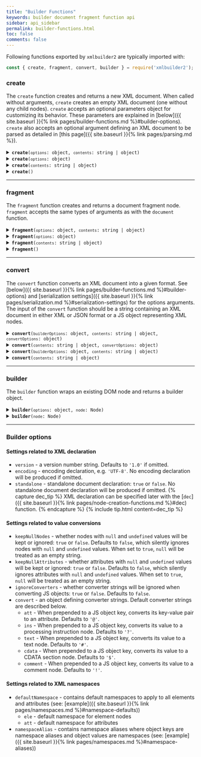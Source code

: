 ```yaml
---
title: "Builder Functions"
keywords: builder document fragment function api
sidebar: api_sidebar
permalink: builder-functions.html
toc: false
comments: false
---
```


Following functions exported by `xmlbuilder2` are typically imported with:
```js
const { create, fragment, convert, builder } = require('xmlbuilder2');
```

### create
The `create` function creates and returns a new XML document. When called without arguments, `create` creates an empty XML document (one without any child nodes). `create` accepts an optional parameters object for customizing its behavior. These parameters are explained in [below]({{ site.baseurl }}{% link pages/builder-functions.md %}#builder-options). `create` also accepts an optional argument defining an XML document to be parsed as detailed in [this page]({{ site.baseurl }}{% link pages/parsing.md %}).

<details markdown="1">
<summary><code><strong>create</strong>(<code>options</code>: object, <code>contents</code>: string | object)</code></summary>
<br/>

Creates a new XML document by parsing the `contents` argument with the given `options` and returns the document node.

* `options` - builder options
* `contents` - a string containing an XML document in either XML or JSON format or a JS object representing nodes to insert

```js
const { create } = require('xmlbuilder2');

const doc = create({ encoding: "UTF-8" }, '<root><node/></root>');
console.log(doc.end({ prettyPrint: true }));
```
```xml
<?xml version="1.0" encoding="UTF-8"?>
<root>
  <node/>
</root>
```

</details>

<details markdown="1">
<summary><code><strong>create</strong>(<code>options</code>: object)</code></summary>
<br/>

Creates an empty XML document with the given `options` and returns the document node.

* `options` - builder options

```js
const { create } = require('xmlbuilder2');

const doc = create({ encoding: 'UTF-8' });
console.log(doc.end({ prettyPrint: true }));
```
```xml
<?xml version="1.0" encoding="UTF-8"?>
```

</details>

<details markdown="1">
<summary><code><strong>create</strong>(<code>contents</code>: string | object)</code></summary>
<br/>

Creates a new XML document by parsing the `contents` argument with the default options and returns the document node.

* `contents` - a string containing an XML document in either XML or JSON format or a JS object representing nodes to insert

```js
const { create } = require('xmlbuilder2');

const doc = create('<root><foo><bar>foobar</bar></foo></root>');
console.log(doc.end({ prettyPrint: true }));
```
```xml
<?xml version="1.0"?>
<root>
  <foo>
    <bar>foobar</bar>
  </foo>
</root>
```

</details>

<details markdown="1">
<summary><code><strong>create</strong>()</code></summary>
<br/>

Creates an empty XML document with the default options and returns the document node.

```js
const { create } = require('xmlbuilder2');

const doc = create();
console.log(doc.end({ prettyPrint: true }));
```
```xml
<?xml version="1.0"?>
```

</details>

___

### fragment
The `fragment` function creates and returns a document fragment node. `fragment` accepts the same types of arguments as with the `document` function.

<details markdown="1">
<summary><code><strong>fragment</strong>(<code>options</code>: object, <code>contents</code>: string | object)</code></summary>
<br/>

Creates a new document fragment by parsing the `contents` argument with the given `options` and returns the document fragment node.

* `options` - builder options
* `contents` - a string containing an XML document in either XML or JSON format or a JS object representing nodes to insert

```js
const { fragment } = require('xmlbuilder2');

const frag = fragment({ encoding: 'UTF-8' }, '<node/><node>text</node>');
console.log(frag.toString({ prettyPrint: true }));
```
```xml
<node/>
<node>text</node>
```

</details>

<details markdown="1">
<summary><code><strong>fragment</strong>(<code>options</code>: object)</code></summary>
<br/>

Creates an empty document fragment with the given `options` and returns the document fragment node.

* `options` - builder options

```js
const { fragment } = require('xmlbuilder2');

const frag = fragment({ encoding: 'UTF-8' });
frag.ele('node');
console.log(frag.toString({ prettyPrint: true }));
```
```xml
<node/>
```

</details>

<details markdown="1">
<summary><code><strong>fragment</strong>(<code>contents</code>: string | object)</code></summary>
<br/>

Creates a new document fragment by parsing the `contents` argument with the default options and returns the document fragment node.

* `contents` - a string containing an XML document in either XML or JSON format or a JS object representing nodes to insert

```js
const { fragment } = require('xmlbuilder2');

const frag = fragment('<foo>foo</foo><foo>foobar</foo><bar/>');
console.log(frag.toString({ prettyPrint: true }));
```
```xml
<foo>foo</foo>
<foo>foobar</foo>
<bar/>
```

</details>

<details markdown="1">
<summary><code><strong>fragment</strong>()</code></summary>
<br/>

Creates an empty document fragment with the default options and returns the document fragment node.

```js
const { fragment } = require('xmlbuilder2');

const frag = fragment();
frag.ele('node');
console.log(frag.toString({ prettyPrint: true }));
```
```xml
<node/>
```

</details>

___

### convert
The `convert` function converts an XML document into a given format. See
[below]({{ site.baseurl }}{% link pages/builder-functions.md %}#builder-options)
and [serialization settings]({{ site.baseurl }}{% link pages/serialization.md %}#serialization-settings)
for the options arguments. The input of the `convert` function should be a string containing an XML 
document in either XML or JSON format or a JS object representing XML nodes.

<details markdown="1">
<summary><code><strong>convert</strong>(<code>builderOptions</code>: object, <code>contents</code>: string | object, <code>convertOptions</code>: object)</code></summary>
<br/>

Converts an XML document by parsing the `contents` argument with the given 
`builderOptions` and returns the result formatted with the given `convertOptions`.

* `builderOptions` - builder options
* `contents` - a string containing an XML document in either XML or JSON format or a JS object representing nodes to insert
* `convertOptions` - conversion options

```js
const { convert } = require('xmlbuilder2');

const obj = convert({ encoding: 'UTF-8' }, '<root><node/></root>', { format: 'object' });
console.log(obj);
```
```js
{ root:
  node: { }
}
```

</details>

<details markdown="1">
<summary><code><strong>convert</strong>(<code>contents</code>: string | object, <code>convertOptions</code>: object)</code></summary>
<br/>

Converts an XML document by parsing the `contents` argument with the default 
builder options and returns the result formatted with the given `convertOptions`.

* `contents` - a string containing an XML document in either XML or JSON format or a JS object representing nodes to insert
* `convertOptions` - conversion options

```js
const { convert } = require('xmlbuilder2');

const obj = convert('<root><node/></root>', { format: 'object' });
console.log(obj);
```
```js
{ root:
  node: { }
}
```

</details>

<details markdown="1">
<summary><code><strong>convert</strong>(<code>builderOptions</code>: object, <code>contents</code>: string | object)</code></summary>
<br/>

Converts an XML document into the default output format by parsing the `contents` 
argument with the given `builderOptions` and returns the result.
The default output format is `'xml'` which returns an XML document string.

* `builderOptions` - builder options
* `contents` - a string containing an XML document in either XML or JSON format or a JS object representing nodes to insert

```js
const { convert } = require('xmlbuilder2');

const xml = convert({ encoding: 'UTF-8' }, { root: { node: { } });
console.log(xml);
```
```xml
<?xml version="1.0" encoding="UTF-8"?><root><node/></root>
```

</details>

<details markdown="1">
<summary><code><strong>convert</strong>(<code>contents</code>: string | object)</code></summary>
<br/>

Converts an XML document into the default output format by parsing the `contents` 
argument with the default builder options and returns the result.
The default output format is `'xml'` which returns an XML document string.

* `contents` - a string containing an XML document in either XML or JSON format or a JS object representing nodes to insert

```js
const { convert } = require('xmlbuilder2');

const xml = convert({ root: { node: { } });
console.log(xml);
```
```xml
<?xml version="1.0"?><root><node/></root>
```

</details>

___

### builder
The `builder` function wraps an existing DOM node and returns a builder object.

<details markdown="1">
<summary><code><strong>builder</strong>(<code>options</code>: object, <code>node</code>: Node)</code></summary>
<br/>

Wraps an existing DOM node with the given `options` and returns a builder object.

* `options` - builder options
* `node` - a DOM node

```js
const { builder } = require('xmlbuilder2');

const node = document.createElement('node');

const xml = builder({ version: '1.0' }, node)
  .ele('child')
  .end({ prettyPrint: true });

console.log(xml);
```
```xml
<node>
  <child/>
</node>
```

</details>

<details markdown="1">
<summary><code><strong>builder</strong>(<code>node</code>: Node)</code></summary>
<br/>

Wraps an existing DOM node with the default options and returns a builder object.

* `node` - a DOM node

```js
const { builder } = require('xmlbuilder2');

const node = document.createElement('node');

const xml = builder(node)
  .ele('child')
  .end({ prettyPrint: true });

console.log(xml);
```
```xml
<node>
  <child/>
</node>
```

</details>


___

### Builder options

#### Settings related to XML declaration

* `version` - a version number string. Defaults to `'1.0'` if omitted.
* `encoding` - encoding declaration, e.g. `'UTF-8'`. No encoding declaration will be produced if omitted.
* `standalone` - standalone document declaration: `true` or `false`. No standalone document declaration will be produced if omitted.
{% capture dec_tip %}
  XML declaration can be specified later with the [`dec`]({{ site.baseurl }}{% link pages/node-creation-functions.md %}#dec) function.
{% endcapture %}
{% include tip.html content=dec_tip %}

#### Settings related to value conversions

* `keepNullNodes` - whether nodes with `null` and `undefined` values will be kept or ignored: `true` or `false`. Defaults to `false`, which silently ignores nodes with `null` and `undefined` values. When set to `true`, `null` will be treated as an empty string.
* `keepNullAttributes` - whether attributes with `null` and `undefined` values will be kept or ignored: `true` or `false`. Defaults to `false`, which silently ignores attributes with `null` and `undefined` values. When set to `true`, `null` will be treated as an empty string.
* `ignoreConverters` - whether converter strings will be ignored when converting JS objects: `true` or `false`. Defaults to `false`.
* `convert` - an object defining converter strings. Default converter strings are described below.
  * `att` -  When prepended to a JS object key, converts its key-value pair to an attribute. Defaults to `'@'`.
  * `ins` - When prepended to a JS object key, converts its value to a processing instruction node. Defaults to `'?'`.
  * `text` - When prepended to a JS object key, converts its value to a text node. Defaults to `'#'`.
  * `cdata` - When prepended to a JS object key, converts its value to a CDATA section node. Defaults to `'$'`.
  * `comment` - When prepended to a JS object key, converts its value to a comment node. Defaults to `'!'`.

#### Settings related to XML namespaces

* `defaultNamespace` - contains default namespaces to apply to all elements and attributes (see: [example]({{ site.baseurl }}{% link pages/namespaces.md %}#namespace-defaults))
  * `ele` - default namespace for element nodes
  * `att` - default namespace for attributes
* `namespaceAlias` - contains namespace aliases where object keys are namespace aliases and object values are namespaces (see: [example]({{ site.baseurl }}{% link pages/namespaces.md %}#namespace-aliases))
